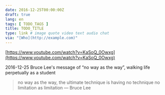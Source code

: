 ```yaml
---
date: 2016-12-25T00:00:00Z
draft: true
lang: en
tags: [ TODO_TAGS ]
title: TODO_TITLE
type: link # image quote video text audio chat
via: "[Who](http://example.com)"
---
```



[https://www.youtube.com/watch?v=KaSoQ_0Owxg](https://www.youtube.com/watch?v=KaSoQ_0Owxg)

2016-12-25
Bruce Lee's message of “no way as the way”, walking life perpetually as a student
>no way as the way,
>the ultimate technique is having no technique
>no limitation as limitation
>— Bruce Lee
